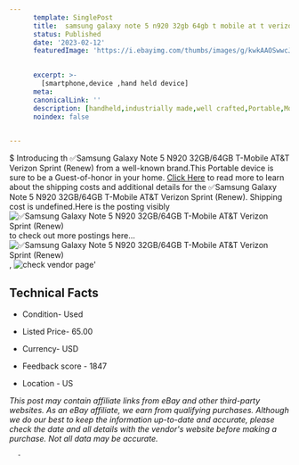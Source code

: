 ```yaml
---
      template: SinglePost
      title:  samsung galaxy note 5 n920 32gb 64gb t mobile at t verizon sprint renew 
      status: Published
      date: '2023-02-12'
      featuredImage: 'https://i.ebayimg.com/thumbs/images/g/kwkAAOSwwcJjXYTU/s-l225.jpg'
       

      excerpt: >-
        [smartphone,device ,hand held device]
      meta:
      canonicalLink: ''
      description: [handheld,industrially made,well crafted,Portable,Mobile,Compact,Convenient,Lightweight,Maneuverable,Man-portable,Miniature,Carriable,Hand-held,Light,Holdable,Transportable,Mobile device,Pocket-sized,On-the-go,Wireless,Cordless,Compact size,Convenient size, smartphone,device ,hand held device]
      noindex: false
      

---
```

$
      Introducing th ✅Samsung Galaxy Note 5 N920 32GB/64GB T-Mobile AT&T Verizon Sprint (Renew) from a well-known brand.This Portable device  is sure to be a Guest-of-honor in your home. [Click Here](https://www.ebay.com/itm/225228507397?hash=item3470aa4905%3Ag%3AkwkAAOSwwcJjXYTU&mkevt=1&mkcid=1&mkrid=711-53200-19255-0&campid=%253CePNCampaignId%253E&customid=%253CreferenceId%253E&toolid=10049) to read more to learn about the shipping costs and additional details for the ✅Samsung Galaxy Note 5 N920 32GB/64GB T-Mobile AT&T Verizon Sprint (Renew). Shipping cost is undefined.Here is the posting visibly ![✅Samsung Galaxy Note 5 N920 32GB/64GB T-Mobile AT&T Verizon Sprint (Renew)](https://i.ebayimg.com/thumbs/images/g/kwkAAOSwwcJjXYTU/s-l225.jpg) to check out more postings here... ![✅Samsung Galaxy Note 5 N920 32GB/64GB T-Mobile AT&T Verizon Sprint (Renew)](https://i.ebayimg.com/images/g/kwkAAOSwwcJjXYTU/s-l1600.jpg), ![check vendor page](https://origin-galleryplus.ebayimg.com/ws/web/225228507397_2_0_1/225x225.jpg,https://origin-galleryplus.ebayimg.com/ws/web/225228507397_3_0_1/225x225.jpg,https://origin-galleryplus.ebayimg.com/ws/web/225228507397_4_0_1/225x225.jpg,https://origin-galleryplus.ebayimg.com/ws/web/225228507397_5_0_1/225x225.jpg)'

      

 ## Technical Facts 



     
      

 - Condition- Used 


      

 - Listed Price- 65.00 


      

 - Currency- USD 


      

 - Feedback score - 1847 


      

 - Location - US 


      
      

 *_This post may contain affiliate links from eBay and other third-party websites. As an eBay affiliate, we earn from qualifying purchases. Although we do our best to keep the information up-to-date and accurate, please check the date and all details with the vendor's website before making a purchase. Not all data may be accurate._*




      -
